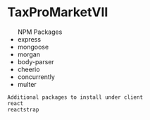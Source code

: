 # TaxProMarketVII

<ul> NPM Packages
    <li>express</li>
    <li>mongoose</li>
    <li>morgan</li>
    <li>body-parser</li>
    <li>cheerio</li>
    <li>concurrently</li>
    <li>multer</li>
    </ul>

    Additional packages to install under client
    react
    reactstrap